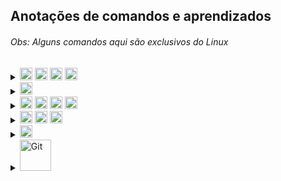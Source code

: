 ## Anotações de comandos e aprendizados
###### Obs: Alguns comandos aqui são exclusivos do Linux

<details><summary><img src="https://img.shields.io/badge/React-08081d.svg?style=flat-square&logo=react&logoColor=%2361DAFB" alt="React" style="height: 20px;"> <img src="https://img.shields.io/badge/React_Router-CA4245?style=flat-square&logo=react-router&logoColor=white" alt="React Router" style="height: 20px;"> <img src="https://img.shields.io/badge/Material.UI-%230081CB.svg?style=flat-square&logo=mui&logoColor=white" alt="MUI" style="height: 20px;"> <img src="https://img.shields.io/badge/Redux-%23593d88.svg?style=flat-square&logo=redux&logoColor=white" alt="Redux" style="height: 20px;"></summary>
<br />

- No React para iniciar um projeto é `npx create-react-app nome-do-projeto`
- Um **component** React é uma função Javascript que retorna HTML (JSX)
  - Pra vias de organização, **component** é somente algo que recebe uma informação e exibe na tela. Não é algo que gerencia um determinado estado da minha aplicação.
  - Uma organização comum de pastas: `components` `pages` `partials` `templates`
- Componentes React são em UpperCase. Estrutura básica de um component React:

  ```Javascript
  import React from 'react' // importando o React, ele é uma lib, não framework

  // A função com o nome do arquivo, retornando HTML
  function App() {
    return (
    <div>
      <h1>Hello World</h1>
    </div>
    )
  }

  export default App // habilitando para importação
  ```
- Depois só importar e usar o component como tag: `<App />`
  - Se esse component for ter filhos, colocar assim: `<App> Conteúdo </App>`
- No retorno sempre tem que ter um elemento pai. Se não tem pai, pode usar o React fragment: `<></>`
- Com **props** é possível passar propriedades personalizadas, por parâmetros de função nas tags HTML pro JSX.
  - É preciso desestruturar porque ele vem como um objeto no parâmetro da função
  - Se quiser pegar o filho de um component, no _props_ tem a propriedade `children`
- Comandos como o `innerHTML` não funcionam, porque o JSX retorna um objeto JS, não HTML. Nesse caso tem que usar o `appendChild()`
- O React não renderiza na página o código HTML, já que ele está em JSX. Isso prejudica o SEO do site, o Google não vai achar nada. Pra isso serve o framework NextJS, que é um framework para React, para fazer a renderização estática e pelo lado do servidor.
- O `class` do HTML, no JSX é `className`
- O _css_ tem que ser um arquivo pra cada component, e também em UpperCase
- Quando está usando o `export const` (não o `export default`) na hora do *import* tem que ser entre `{}`
- **useState**: quando você quer alterar o estado (_state_) de um component, precisa utilizar o useState.
  1. Importe ele junto com o React `{ useState }`
  2. `const [initialValue, setNewValue] = useState(estado inicial)` o primeiro parâmetro é a variável de valor inicial, que será utilizada como estado inicial no começo da aplicação. O segundo parâmetro é a variável do novo valor/estado, que vai fazer as atualizações. (Ambas variáveis são `const`). Dentro do `useState()` fica o valor inicial, que vai entrar no `initialValue`.
  3. Dentro do `handler` ou `listener` você coloca o `setNewValue(newValue)`. A variável `newValue` é só pra legebilidade, você poderia colocar o nome valor, ou a lógica diretamente aí.
- **useEffect**:

  - Recebe dois parâmetros. No exemplo de código, toda vez que a variável `count` tem o _state_ alterado, executa o `useEffect` que altera o `title` da página pro `count`.
  - **Obs**: o `useEffect` tem um `return` opcional. Ele serve pra dizer o que fazer quando o _component_ for "desmontado", quando ele deixar de existir

  1. Uma função de callback que executa o que você quer
  2. Um array de depedências. Se estiver vazio, então só executa uma vez. Se tiver uma variável, executa toda vez que a depência é alterada. Por ser um array, pode colocar múltiplas dependências.

  ```Javascript
  useEffect(() => {
    document.title = count

    return () => document.title = 'React App'
  }, [count])
  ```

- **React Router** é uma biblioteca que cuida das rotas/navegação, em aplicações React. Instalação `npm install react-router-dom`. Estrutura básica da declaração das rotas:

  ```Javascript
  // importando os component necessários
  import { BrowserRouter as Router, Route, Switch } from 'react-router-dom'

  <Router>
    <Switch>
      <Route exact path="/">
        <Home />
      </Route>
      <Route exact path="/about">
        <About />
      </Route>
      <Route exact path="/contact">
        <Contact />
      </Route>
    </Switch>
  </Router>
  ```

  - Tem que colocar duas configurações no index.html: `<meta name="viewport" content="initial-scale=1, width=device-width" />` e `<link rel="stylesheet" href="https://fonts.googleapis.com/css?family=Roboto:300,400,500,700&display=swap" />`
  - Na página onde ficará o menu de navegação:

  ```Javascript
  // importando os componentes necessários
  import { Link } from 'react-router-dom'

  <ul>
  // Repare que não se usa "a href" e sim "Link to"
    <li><Link to="/">Home</Link></li>
    <li><Link to="/users">Usuários</Link></li>
  </ul>
  ```

  - **Obs:** uma coisa bem legal é que o component **Link to** não vai até o servidor buscar a página, tanto que a página nem recarrega. É como se ele "escondesse" a página atual, e mostrasse a nova. Ao contrário do `a href` que manda a requisição pro server e retorna pro client. Com o **`Link to`** tudo acontecesse do lado do próprio client.
    E se você estpa se perguntando "mas as rotas não são feitas no backend com o **Node**?" Primeiro que se não tiver back, isso já nem importa. Segundo que no caso da estrutura de nossos projetos, sempre faremos a **API-Restful** separada do front, fazendo requisições pelo frontend da aplicação. Então nesse caso as rotas podem perfeitamente serem feitas no frontend, mesmo existindo backend.

- **Material.UI** é uma biblioteca com components prontos e estilizados, para aplicações React, baseado no tema _Material_ da _Google_. Link: [mui.com/pt/components/](https://mui.com/pt/components/)
  - Instalação `npm install @mui/material @mui/icons-material @emotion/react @emotion/styled`
  - A biblioteca `icons-material` não permite desestruturação
- **useStyles**: para aplicar CSS dentro do JS 🤯🤯🤯 Se o CSS for grande, normalmente se cria uma **pasta** pra cada component que será estilizado, com um arquivo pro component e outro pro estilo dele, ex: `Header/Header.js` e `Header/Header.style.js`

  - No arquivo do **component style**:

  ```Javascript
  import { makeStyles } from '@material-ui/core/styles'

  const useStyles = makeStyles(() => ({
    title: { // nome da propriedade/classe
      marginLeft: 10, // se a propriedade CSS tive traço - colocar em camelCase
    }
  }))

  export default useStyles
  ```

  - No arquivo do component:

  ```Javascript
  import useStyles from './Header.style'

  const Header = () => {
    const classes = useStyles()

    return (
      // e dentro do componente colocar "className={classes.title}"
    )
  }
  ```

- No component **Grid** do React, você pode usar propriedades **flex** como **props**, e também fazer a responsividade de forma bem simples (também passando por props):
  - **XS**: extra small (até 576px)
  - **SM**: small (até 768px)
  - **MD**: medium (até 992px)
  - **LG**: large (até 1200px)
  - **XL**: extra large (até 1400px)
  - **XXL**: extra extra large (maior que 1400px)
- É uma boa prática organizar o código na seguinte ordem: definições de hooks, depois states, os useEffect, e por fim os Handle.
- **CSS module**: uma maneira alternativa de fazer o CSS no React. Basicamente todo arquivo de CSS terá um `.module` antes de `.css` e no arquivo JS o import será assim: `import style from './Algo.module.css'`. E na hora de definir o _className_ será um objeto: `className={style.classe}`
- **Styled Components**: traduzindo **Componentes estilizados**. É simplesmente isso hahahaha Você faz o CSS dentro do JS, no mesmo arquivo do component. Pra utilizar tem que rodar no terminal `npm install --save styled-components`. Depois no arquivo do component você importa assim `import styled from 'styled-components'`. Depois cria uma `const` com o nome do componente que será estilizado (components sempre em letra maiúscula), ex abaixo, e usa o componente normalmentecomo tag, podendo abrir, passar props, usar propriedades do próprio elemento HTML, etc.

  ```Javascript
  const Square = styled.div`
    width: 200px;
    height: 200px;
    background-color: violet;
  `

  <Square>
    <span>teste</span>
  </Square>
  ```

</details>

<details><summary><img src="https://img.shields.io/badge/Next-black?style=flat-square&logo=next.js&logoColor=white" alt="Next" style="height: 20px;"></summary>
<br />

- No Next para iniciar um projeto é `npx create-next-app nome-do-projeto`
- Ele fazer o SSR (server side rendering - renderização do lado do servidor). Lembra que no React a indexação fica prejudicada porque ele não renderiza todo HTML pro client? O Next resolve isso!
- Todos componentes, páginas, partials , templates, que fizer no Next continuam sendo feitos em React.
- O Next faz sozinho o **sistema de rotas** \*-* Ele aproveita a pasta **pages** e roteia os arquivos pelos nomes.
  - Se você quiser fazer subníveis, é só criar uma pasta com o nome da página de nível 1 e um arquivo `index.js` pra página. Aí a página de nível 2 ao lado, mas com o nome da página correspondente. Ex: `products/index.js` e `products/glasses.js`
  - No componente que terá os links você tem que usar o componente próprio do Next para links: 
    - Importando: `import Link from 'next/link'` 
    - Usando: `<Link href="/products"><a>Todos produtos</a></Link>` ou `<Link href="/products/glasses"><a>Óculos</a></Link>`
  - O título dos arquivos tem que ser tudo minúsculo
- **Rotas dinâmicas:** se você colocar o nome do arquivo entre `[ ]` você pode usar o hook **useRouter** que permite a url receber uma query diferente do nome dela. Continuando do exemplo acima, a página de *óculos* além de receber na url *glasses*, pode receber um **id** tipo 13579, ficando `localhost/products/13579`. Isso vindo numa estrutura **chave: [valor]**, ex `glasses: ['glasses']`. Para habilitar você roda `import { useRouter } from 'next/router'`, depois para acessar `router.query.glasses`.
  - Também é possível habilitar para receber depois da barra, fazendo um **spread** no nome do arquivo, no começo, dentro do `[ ]`. Ficaria `localhost/products/glasses/13579`
- Você pode customizar o arquivo **`_app.js`**, se quiser adicionar um Template Global por exemplo, ou components globais (um menu por exemplo). Também dá pra customizar o arquivo **`_document.js`**, adicionando coias que faltam no html, por exemplo tags na *Head*, tags de *meta*, tags de *script*, etc.

</details>

<details><summary><img src="https://img.shields.io/badge/Node-1c562b?style=flat-square&logo=node.js&logoColor=white" alt="Node" style="height: 20px;"> <img src="https://img.shields.io/badge/MongoDB-%23107C10.svg?style=flat-square&logo=mongodb&logoColor=white" alt="MongoDB" style="height: 20px;"> <img src="https://img.shields.io/badge/Express-000000.svg?style=flat-square&logo=express&logoColor=whit" alt="Express" style="height: 20px;"> <img src="https://img.shields.io/badge/<‰%20EJS-a91e50.svg?style=flat-square&logoColor=white" alt="EJS" style="height: 20px;"></summary>
<br />

  - **Instalação** do NodeJS:
    `sudo apt install wget`
    `wget -qO- https://raw.githubusercontent.com/creationix/nvm/v0.34.0/install.sh | bash`
    `source ~/.profile`
    Mostrar todas as versões disponíveis: `nvm ls-remote`
    Por motivos de estabilidade baixe a versão LTS mais atual: `nvm install --lts`
    Para verificar as versões do NodeJS e NPM: `node -v` `npm -v`
    Para desinstalar: `nvm deactivate` e depois `nvm uninstall --lts`
  <br />

  - `npm init -y` pra iniciar um projeto
  - `npm i {package}` pra baixar um pacote, exemplo o *Express* `npm i express`
    - Se passar no final o parâmetro `-D` você está dizendo pro npm que essa depedência não é crucial, a aplicação funciona sem ela, é só pra fim de **desenvolvimento**.
  - Sempre colocar no arquivo *.gitignore* a pasta *node_modules*
  - `npm uninstall {package}` pra deletar um pacote
  - Quando você clonar um repositório, para que todos pacotes do NodeJS funcione, rode no terminal `npm i`
  - Use o *Nodemon* pra não precisar toda hora atualizar o server manualmente.
    - Instalando `npm i nodemon -D`, já que é só pra fim de nos ajudar no desenvolvimento.
    - No package.json em *main* aponte pro arquivo do servidor; e em *scripts*, adicione `"dev": "nodemon ."`
    - No terminal rode `npm run dev` (dev se refere ao script adicione alteriormente).
  - `require` pra importar uma função de outro arquivo (o qual precisa do `module.exports = {função}`)
    - Se for passar mais de uma função, melhor criar um objeto com várias funções
  - `ctrl + c` pra parar o servidor
  - Com **ExpressJS** você escreve menos código do que com NodeJS puro, é mais enxuto e escalável
  - Nem sempre sabemos em que porta a aplicação está rodando, então guardamos numa constante a porta, indepedente de qual seja: `const port = process.env.PORT || 8080`
  - O Express/Node é meio burrinho praa char o caminho de um diretório, então você precisa utiliza a lib *path*
  - Por padrão **forms** utilizam o método Get.
    - O atributo *name* no **form** é o que dá nome as propriedades usadas na requisição
  <br />

  - **Arquitetura de Projeto**: cada arquivo/pasta tem que ter seu papel bem definido. Isso ajuda a não ficar com arquivos com centenas ou milhares de linhas, também economiza tempo quando for fazer manutenção, por já saber onde cada coisa está. Deixar tudo separadinho, de acordo com sua "responsabilidade": rotas, models, views, controllers, etc.
  - Padrão **MVC** (model - dados, view - visualização, controller - gerenciador dos dados)
  - É uma convenção ter uma pasta public, para imagens, styles, scripts front, etc, coisas que podem ser públicas e que *não vão mudar com muita frequência*.
  - EJS é uma engine de visualização, com ele conseguimos de uma maneira fácil e simples transportar dados do back-end para o front-end, basicamente conseguimos utilizar códigos em javascript no html de nossas páginas.
  - `<%- include('{partial}') %>` pra inserir uma partial `<% {código} %>` pra inserir código `<%= {variável} %>` pra inserir um valor
    - Esse valor antes tem que ser enviado pela rota dentro do render
    - Se esse valor o JS tiver HTML dentro, você precisa fechar o EJS antes de começar o HTML, e abrir de novo quando começar o JS de novo
  - Para tornar um parâmetro opcional na rota coloque `?`, exemplo: `router.get('/products/:id?', ProductsController.get)`.
    - Nesse tipo de parâmetro se usa o `req.params`
    - Na QueryString `?id=123` se usa o `req.query` no GET
    - No POST se usa o `req.body`
<br />
 
- API - Restful
  - O **Server API** fica responsável apenas por fornecer dados (em JSON) quando o usuário fazer a requisição, não em entregar os arquivos static, que já são entregues no começo (HTML, CSS e Javascript)
    - O Servidor se torna mais independente, você pode ter quantas aplicações client quiser se conectando com o servdiro.
  - **Rest** é um padrão de comunicação, pois ambas aplicações utilizando o server precisam falar a mesma língua
    1. **Client- Server**: client side e server side totalmente independentes
    2. **Stateless**: cada requisição que o client fizer pro server, tem que conter todas informações/recursos necessários para que o servidor entenda e consiga entregar a resposta.
    3. **Cacheable**: cada requisição que o client fizer, o server tem que ser explícito e responder se ele pode ou não cachear aquela informação (guardar no cache a informação)
    4. **Layered System**: sistema de camadas. Temos que ter endpoints (rotas) para se comunicar com o server. Garante também que o usuário não precise entender o quão complexo foi para que a requisição fosse atendida.
  - **Restful** é a aplicação completa de todos padrões Rest.
  - **Verbos HTTP** (métodos):
    1. **GET**: obter dados
    2. **POST**: enviar dados (visão do client) | receber dados (visão do server)
    3. **PUT**: atualizar dados
    4. **DELETE**: remover dados
  - **CORS**: é o mecanismo que gerencia se outros domínios, fora do domínio ao qual pertence o recurso (ex: API), podem fazer requisições.
    - `app.use(cors())` habilita pra qualquer domínio (tipo API's públicas)
    - Pra habilitar um domínio específico `app.use(cors({origin: 'http://127.0.0.1:5500'}))`
    - Mas se quiser vários em específico é assim:
      ```javascript
      const allowedOrigins = ['http://127.0.0.1:5500', 'http://localhost:5500']

      app.use(cors({
        origin: function(origin, callback) {
          let allowed = true
          
          // permitir requests sem origem (tipo mobile apps e curl)
          if(!origin) allowed = true

          if(!allowedOrigins.includes(origin)) allowed = false

          callback(null, allowed)
        }
      }))
      ```

</details>

<details><summary><img src="https://img.shields.io/badge/JavaScript-29334C.svg?style=flat-square&logo=javascript&logoColor=%23F7DF1E" alt="Javascript" style="height: 20px;"> <img src="https://img.shields.io/badge/CSS-%231572B6.svg?style=flat-square&logo=css3&logoColor=white" alt="JavasCSScript" style="height: 20px;"> <img src="https://img.shields.io/badge/SCSS-f6538c.svg?style=flat-square&logo=SASS&logoColor=white" alt="SCSS" style="height: 20px;"></summary>
<br />

- Javascript:
  - `document.querySelector('ELEMENTO/ID/CLASS')` para elementos individuais
  - `document.querySelectorAll('ELEMENTO/ID/CLASS')` para elementos múltiplos
    - Usar o `foreach` quando for iterar
  - Pra capturar eventos `addEventListener('click', () => { COMANDOS })`
    - Outros eventos comuns: `mousemove`, `mouseout`, `mouseenter`, `mouseleave`
  - Para alterar uma classe `ELEMENTO.classList.contains('CLASS') ? ELEMENTO.classList.remove('CLASS') : ELEMENTO.classList.add('CLASS')`
  - Usar `$` nas variáveis que "puxam" HTML
  - Sempre que possível colocar `const` ao invés de `let`
  - Checar o *false* primeiro no condicional
  - Funcionamento de um **foreach**: 
  ```
  ELEMENTOS.forEach((e, index) =>
    e.innerHTML = `Número ${index+1}`
  )
  ```
  - Checar o *false* primeiro no condicional
  - **this** pro primeiro escopo anterior, mais que isso tem que dar a volta
  - Onde tem **await** tem **async**. E quando usar uma função que tem async/await, tem que transformar o código que está chamando também em **await** **async**

- CSS:
  - Parentescos:
    - **`>`** diz que a regra tem que ser aplicada somente aos filhos da classe
    - **`+`** aplica a regra pro primeiro irmão direto
    - **`~`** aplica a regra pra todos irmãos diretos
  - Quando usar o `display: inline-block;`? quando precisa que fique na mesma (igual o inline) mas precisa acessar as propriedades height e width
  - `position: absolute;` é relativo ao body, se quiser que ele seja relativo ao pai, tem que colocar `position: relative;` no pai dele
  - `:root` é normalmente usado para se guardar variáveis
  - Variáveis são declaradas assim `--variavel-etc: #fff;` e usadas assim `color: var(--variavel-etc);`
    - Alguns padrões: `--color/background/font-primary` `--color/background/font-secondary`
  - `*` aplicador universal, aplica as propriedades em tudo que conseguir
    - Alguns padrões: `box-sizing: border-box;`, `margin: 0;`, `padding: 0;`, `font-family: sans-serif;`
  - `box-sizing: border-box;` significa que todas box não vão extrapolar o box-model ![Box Model](./img/box-model.png)
  - Para importar um arquivo, fonte, etc `@import url('inserir aqui');`
  - [CSS Gradient](https://cssgradient.io/)
  - Efeitos de "sumir":
    - `display: none;` faz o elemento desaparecer e desocupa o espaço dele
    - `visibility: hidden;` faz o elemento desaparecer e mantêm o espaço dele
    - `opacity: 0;` faz o elemento ficar transparente e mantêm o espaço dele
  - Aquele **menu hambúrguer** é "empurrado" atráves do **position** ou **margin**. Não se usa muito `display: block` porque esse não permite efeito de transition, fica "seco"
    - Também se usa `overflow-x: hidden;` pra esconder esse menu que está "empurrado"
  - `transition: all 300ms ease;` `transition: background-color 300ms ease;`
  - Criar animação exemplo:
  ```
  @keyframes animação {
    0% {
      transform: rotateX(0deg);
    }
    100% {
      transform: rotateX(-90deg);
    }
  }
  ```
  - Usar a animação `animation: animação 300ms ease` 
  - Pra adicionar conteúdo em um elemento através do css `content: '';`
  - Responsividade exemplo
  ```
  @media (max-width: 550px) {
    .gallery.active div {
      width: 90%;
    }
    .seasons button {
      margin: 5px 10px;
    }
  }
  ```
  - O Flex é aplicado na box pai ![Flex](./img/flex.png)
  - [Flexbox Froggy](https://flexboxfroggy.com/)
  - [Flexbox Defense](http://www.flexboxdefense.com/)
  - `align-items:` alinha na vertical. Só funciona com o `flex-direction: row;` que é o padrão do direction
  - Quando o flex direction é `column`, o _justify-content_ muda para a vertical e o _align-items_ para a horizontal
  - Para alinhar um elemento individual em uma ordem específica na horizontal, use a propriedade `order`. Por padrão começa em zero e também aceita negativo
    - Na vertical use o `align-self`, lembrando da regra do _flex-direction_
  - `align-content:` alinha quando você tem o wrap, lembrando da regra do _flex-direction_
  - Flex Direction ![Direction](./img/direction1.jpg) ![Direction](./img/direction2.jpg)
  - Flex Wrap ![Wrap](./img/wrap.jpg)
  - Justify Content ![Justify Content](./img/justify-content1.jpg) ![Justify Content](./img/justify-content2.jpg) ![Justify Content](./img/justify-content3.jpg) ![Justify Content](./img/justify-content4.jpg) ![Justify Content](./img/justify-content5.jpg)

</details>

<details><summary><img src="https://img.shields.io/badge/VS%20Code-0078d7.svg?style=flat-square&logo=visual-studio-code&logoColor=white" alt="SCSS" style="height: 20px;"></summary>
<br />
  
  - Para instalar a fonte FiraCode, no terminal rode: `sudo apt update && sudo apt install fonts-firacode`

  ```json
  {
    "workbench.iconTheme": "material-icon-theme",
    "workbench.colorTheme": "Ayu Dark Bordered",
    "editor.fontFamily": "Fira Code",
    "editor.fontSize": 14,
    "editor.fontLigatures": true,
    "window.zoomLevel": 1,
    "editor.bracketPairColorization.enabled": true,
    "editor.guides.bracketPairs": true,
    "editor.guides.bracketPairsHorizontal": true,
    "editor.guides.highlightActiveBracketPair": true,
    "workbench.colorCustomizations": {
      "editorBracketHighlight.foreground1": "#e6a939",
      "editorBracketHighlight.foreground2": "#24a4e6",
      "editorBracketHighlight.foreground3": "#bb80b3",
      "editorBracketHighlight.foreground4": "#b7e86d"
    },
    "editor.minimap.enabled": false,
    "workbench.startupEditor": "none",
    "workbench.editor.labelFormat": "short",
    "breadcrumbs.enabled": false,
    "editor.defaultFormatter": "esbenp.prettier-vscode",
    "prettier.printWidth": 100,
    "prettier.semi": false,
    "prettier.singleQuote": true
  }
  ```

</details>

<details><summary><img src="https://img.shields.io/badge/GIT-%23F05033.svg?style=flat-square&logo=git&logoColor=white" alt="Git" style="width: 50px"></summary>
<br />
  <details><summary><strong>Sincronizando repo local com o remoto</strong></summary>

  - Se você não tem a chave SSH configurada, é bem tranquilo, só seguir esses comandos (*só faça isso se a máquina for sua, já que a chave SSH fica salva no sistema*):
    - **`ssh-keygen -t ed25519 -C "SEU-EMAIL"`**
    - Aperte *ENTER* nas próximas 3 perguntas
    - **`eval "$(ssh-agent -s)"`**
    - **`ssh-add ~/.ssh/id_ed25519`**
    - **`cat ~/.ssh/id_ed25519.pub`**
    - Copie o resultado do comando anterior, que apareceu no terminal. Essa é a sua chave SSH.
    - Vá até [essa](https://github.com/settings/keys) página, clique em *New SSH key*, coloque o título que quiser, e no campo *key* cole a sua chave. Clique em *Add SSH Key*, e pronto, sua máquina está com a chave SSH configurada.

  - Configure globalmente seu user com os repos. Em qualquer lugar rode no terminal: **`git config --global user.name "SEU-USERNAME"`** e **`git config --global user.email "SEU-EMAIL"`** 

  - Existem duas formas pra prosseguir:
    - Se você criou o repositório no próprio Github, ou está sincronizando de lá. Entre na pasta onde vai guardar os repositórios e no terminal rode:
    **`git clone git@github.com:SeuUser/NomeDoRepo.git`**
    **`cd NomeDoRepo`**
    **Crie ou edite algum arquivo**
    **`git add .`**
    **`git commit -m "Init"`**
    **`git push -u origin main`**

    - Se você criou a pasta no PC e quer sincronizar com o Github. Crie no Github um repositório, vazio mesmo, com o mesmo nome do repo do PC. Entre na pasta do repo e no terminal rode:
    **`git init`**
    **`git remote add origin git@github.com:SeuUser/NomeDoRepo.git`**
    **`git add .`**
    **`git commit -m "Init"`**
    **`git push -u origin main`**

    *(sempre que mudar algo como username ou nome do repo, na sua máquina entre na pasta .git de cada repo e faça as alterações no arquivo config)*

  </details>

- Ciclo de vida dos arquivos:
  - **Untracked:** estados em que todos arquivos iniciam. Quando não está rastreado, sincronizado no repo local, no Git.
  - **Tracked:** quando o arquivo está rastreado pelo Git, está sob o controle de versionamento.
  - **Modified:** quando modifica um arquivo já rastreado. O Git te avisa que precisa atualizar o rastreamento.
  - **Staged:** quando o arquivo está pronto pro commit.
<br />

- Comandos Básicos:
  - **`history -c`** --> Apagar histórico do terminal git/linux.
    - Apagar de forma mais completa: **`cat /dev/null > ~/.bash_history && history -c`**
  - **`git init`** --> Inicializar um repositório.
  - **`git status`** --> Checar o estado dos arquivos do repo.
  - **`.gitignore`** --> Bem auto explicativo, é um arquivo em que você coloca arquivos/diretórios/etc, que você quer que o git ignore. Normalmente usado pra banco de dados, lógica de negócios, autenticações, etc.
    - Para arquivos, coloque o arquivo e extensão, exemplo **`video.mp4`** **`db.sqlite`** etc
    - Para ignorar vários arquivos com a mesma extensão, use **\*** e a extensão, exemplo **`*.sqlite3`**
    - Para diretórios, coloque **\*\*** e o nome do diretório, exemplo **`**videos`** **`**database`**
  - **`git config user.name ""`** --> configurar seu nome de usuário.
  - **`git config user.email ""`** --> configurar email do usuário.
    - Se estiver numa máquina pessoal, de uso exclusivo, utilize **`--global`** depois do **`config`** para que todos projetos comecem com essa configuração padrão.
  - **`git add`** seguido do nome e extensão do arquivo, para adicionar arquivos ao monitoramento do git. **Também** é usado quando você modifica um arquivo.
  - **`git add .`** --> diz pro git tanto pra adicionar arquivos novos pro monitoramento, quanto pra monitorar os modificados.
  - **`git mv arquivo1.extensao arquivo2.extensao`** --> renomeia arquivos. Serve pra diretórios também. Certifique-se de estar no dir correto, e usar **`git mv ./pasta1/ ./pasta2/`
    - Por que fazer isso pelo git e não pelo terminal normal? Porque você terá adicionar/trackear novamente o arquivo. Renomeando pelo próprio git, o arquivo continua trackeado, pronto pro commit.
  - **`git rm arquivo.extensao`** --> deletar arquivo. **`git rm -rf pasta/`** --> deletar diretório
    - Mas preste atenção, só pode excluir um diretório ou arquivo que já esteja sendo tracked pelo Git, do contrário vai dar erro, pois pra ele "não existe". Ah, e diretórios vazios não são sequer enxergados pelo Git, ele nem dá algum aviso. E portanto não dá pra remover, são untracked.
  - **`git diff`** vem de difference, mostra as diferenças de um estado pro outro, de um commit pro que virá.
    - Você tem que adicionar algo amais, exemplo **`git diff --staged`** para verificar diferença do anterior pro atual.
    - **`git diff hash`** --> verificar a diferença com um commit especifico.
    - **`git diff hash..hash`** para ver a diferença de um commit **até** o outro.
<br />

- Commit:
  - Um commit é tipo um snapshot do arquivo/algoritmo que está desenvolvendo. É um "okay" pro repo local e informa que o arquivo está pronto para ir pro repo remoto.
    - **`git commit -m ""`** onde **-m** significa a mensagem que aparecerá no commit.
  - Sempre que você fizer um commit, irá gerar um hash id, um identificador, exemplo **`[main 9da4dd5]`**
  - Quando esquecer de mandar certas mudanças pro mesmo commit, ou esquecer arquivos, etc, **antes do push**, você pode usar **`git commit --amend -m "mensagem"`** para fazer essas adições ao último commit.
  - Quando você adiciona um arquivo, deixa ele tracked, mas se arrepende, quer remover do track do Git, **`git restore --staged <file>`**
<br />

- Log/Histórico:
  - **`git log`** mostra o log de commits, autor, email, timestamp e hash.
    - Quando tem muitos commits, ele reduz a visão no terminal.
    - Você pode usar **`/`** e digitar conteúdo da mensagem do commit para procurar. **`b`** para voltar. **`q`** para sair.
    - (se você quiser fazer com que ele pare de reduzir o log, use **`git config core.pager cat`**
    - (se quiser que volte ao normal, use **`git config core.pager less`**
    - (Lembrando que são configs locais, se quiser de forma global utilize **`--global`** depois do **`config`**)
  - Você pode usar **-** e um número, para informar os últimos commits que quer ver, Ex: **`git log -2`**
  - **`git log --oneline`** mostra as informações de forma reduzida, o hash e mensagem. Inclusive pode combinar isso com o de cima.
  - Você pode procurar por datas, exemplo: **`git log --before="2020-12-13" | git log --after="2020-12-10" | git log --after="2020-12-01" --before="2020-12-12" | git log --since="7 days ago"` |** (Lembrando que também pode mesclar com o ante anterior).
  - Pode pesquisar pelo autor do commit **`git log --author="Gustavo"`**
<br />

- Checkout
  - Através do hash id, conseguimos desafazer mudanças. Lembre-se que um commit é um snapshot, uma foto do projeto, você pode entrar naquela foto e voltar pro momento, igual Life is Strange 1 hahahaha.
  - **`git checkout`** e o hash id, exemplo **`0e1b5fa`**
  - Se você só quiser checar algo e voltar pro futuro, ou se arrepender, pode usar **`git checkout main`**
  - Quando se arrepender de uma mudança em um arquivo, tiver feito merda, **antes dele estar add, monitorado**, pode usar **`git checkout <file>`** que o arquivo voltará ao estado do último commit feito.
  - Pra fazer isso com todo projeto: **`git reset HEAD --hard`**
  - Para fazer isso, depois de ter commitado, (você irá voltar todo projeto pro último commit) **`git reset HEAD^ --hard`**
  - Para voltar todos arquivos pro estado original, do último commit, antes de estarem tracked, **`git checkout -- .`**
  - Para fazer isso com apenas um arquivo **`git checkout -- <filename>`**
  - Para fazer isso depois do arquivos estarem tracked: **`git checkout HEAD -- .`**
  - Para fazer isso com apenas um arquivo **`git checkout HEAD -- <filename>`**
<br />

- Revert e Reset
  - **Revert**: não desfaz um commit, ele reverte o que foi feito e criando um novo commit. Reverte. **`git revert <HashDoCommit>`**
    - Não esqueça de dar o **push** pro commit ir pro bare.
  - **Reset:** remove commits. **`git reset HEAD~1`**
    - **`git push -f -u origin main`**
<br />

- Branchs
  - Quando você cria um projeto no git, você tem seu **branch main**, que seria o **tronco** da árvore. É perigoso ficar commitando no tronco, pois se fizer algo errado, vai estragar toda árvore. Por isso você tem o conceito de **branchs secundárias**, que seriam os **galhos**, as **ramificações**. Então você está lá desenvolvendo certa **feature** do projeto, se ela der errado, você simplesmente joga o galho fora, corta ele. Mas se der certo, você faz um **merge**, **junta** o galho ao tronco, junta a branch secundária com a feature para a branch main.
  - **`git branch`** retorna quantas branchs existem e em qual branch você está (em verde e com um asterisco *) 
  - Para criar uma branch é bem simples **`git branch NomeDaBranch`**
  - Alternar entre branchs --> **`git checkout NomeDaBranch`**
    - (Se você quiser economizar tempo, pode criar e já alternar pra branch, com um comando só: **`git checkout -b NomeDaBranch`**)
  - Excluir uma branch --> **`git branch -d NomeDaBranch`** 
    - Se a branch que vai ser excluída não foi fundida com outra em algum momento, o git vai perguntar se quer mesmo excluir, aí tem que rodar o mesmo comando, mas em caps o **`-D`**
  - Pra dar um **merge** você alterna pra branch que vai *absorver a outra* (normalmente a main) e digita **`git merge NomeDaBranchAbsorvida`**
    - (Lembrando que após o merge, a branch absorvida não desaparece, ela continua viva e independente). Ah, e quando tal branch recebe o merge, ela absorve também os commit feitos, todo log etc
  - **Rebase** faz quase a mesma coisa que **merge**, mas deixa os commits em ordem, reoorganiza a ordem de todos commits do projeto. **`git rebase NomeDaBranch`**
    - Não é super indicado, principalmente em pair programming e em empresa. É até legal para projetos pessoais, mas melhor não usar.
<br />

- Clone, Push, Fetch, Pull e Tag
  - Pra clonar um repositório --> **`git clone urlDoRepo .`** (o ponto indica pra clonar dentro do repo que está)
    - Depois de clonar, entre no repo e configure seu usuário.
  - O **push** "empurra" pro repo remoto, o bare. **`git push -u origin main`** --> envia seus commits pro repo central
  - O **fetch** baixa os arquivos, mas sem trackear. **`git fetch`** aí depois tem que usar o git rebase pro arquivo organizar os arquivos e commits **`git rebase`**
    - Método menos utilizado.
  - O **pull** faz isso acima em uma tacada só **`git pull origin main`** (vai abrir um editor de código, só digitar ^O + enter + ^X)
    - Se acontecer o erro **refusing to merge unrelated histories**, rode **`git pull origin main --allow-unrelated-histories`**
  - A **tag** é um estado da aplicação, como se fosse um release, a versão. **`git tag versaoTal`**
    - Mas por enquanto isso só está no repo local. Para mandar pro repo remoto, para que todos users saibam da release **`git push origin versaoTal`**
    - Inclusive, você pode alternar para tags, para "dar uma olhada", igual faz em branchs. **`git checkout versaoTal`**
    - Você pode usar isso pra criar uma branch a partir de tal tag, tpo pra corrigir bugs de tal versão, etc. **`git switch -c <new-branch-name>`**
  - **Bare repository**: Significa repositório central, remoto. Lembrando que o git é descentralizado, mas é comum que tenhamos um repositório central, ainda mais quando trabalhamos em equipe.
<br />

- Issue, Fork e Pull Request
  - **Issue:** quando uma pessoa acha um problema em um projeto seu, pode reportar uma **issue**. Você também pode fazer isso com os outros. Mas quando reportar uma issue, pesquise bem antes, pra não criar uma que já foi resolvida.
    - Dá pra fechar uma issue no commit, dentro da mensagem dele, no final coloque **`Closes #IssueID`**
  - **Fork:** normalmente você forka um projeto pra resolver uns bugs ou melhorar e dar pull request, ou também quando quer criar algo novo com base naquele.
  - **Pull request:** é uma requisição para que o owner aceite as alterações feitas no se fork para o bare. Você também pode passar no título do pull request **`Closes #IssueID`** para que além de aceitar, fechar uma issue dele.
    - É uma boa prática ao invés de dar um merge com pull request, você dar um fetch (lembrando que o fetch baixa mas sem fundir), pra testar se realmente está tudo certo.  **`git fetch origin pull/IdPullRequest/head:NomeDaBranch`**
    - Aí você olha o log, verifica o arquivo mexido, se está legal. E então vai no github e confirma o merge do pull request.
<br />

- Gist
  - Pequenos trechos de códigos que você cria pra você mesmo ou outras pessoas. Snippets.
  - Para usar facilmente com frequência.
  - Permite o compartilhamento de pequenos trechos de código. Há também quem use o Gist para receber feedbacks daquele código específico. 
  - Também pode publicar parte do seu código e usar o plugin do Gist para mostrar seu código em sites, fóruns e outros locais. Para isso, só precisa publicar o código (depois de logar no GitHub) e clicar em “Show Embed” e ele lhe mostrará um código javascript para colar onde quiser. Onde você colar o javascript vai aparecer uma caixinha bonitinha com o trecho de código e um link para o seu Gist. Alterando seu Gist, todos os lugares onde você publicou seu código serão alterados ao mesmo tempo.

</details>


